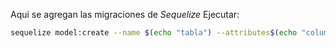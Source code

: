 Aqui se agregan las migraciones de _Sequelize_
Ejecutar:
```bash
sequelize model:create --name $(echo "tabla") --attributes$(echo "columna:datatype,...")
```
